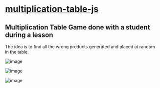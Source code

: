 # [multiplication-table-js](https://github.com/UniBreakfast/multiplication-table-js)

## Multiplication Table Game done with a student during a lesson

The idea is to find all the wrong products generated and placed at random in the table.

![image](https://github.com/user-attachments/assets/0eb30494-8949-40f6-85c0-e300ee24c911)

![image](https://github.com/user-attachments/assets/781db687-a647-4f9f-8c88-120b533fefd0)

![image](https://github.com/user-attachments/assets/dae7e350-99a4-44ff-ae6b-67c387513e71)
